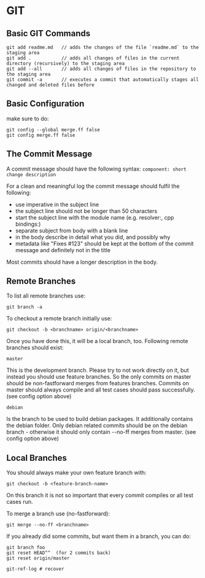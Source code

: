 # GIT

## Basic GIT Commands

    git add readme.md   // adds the changes of the file `readme.md` to the staging area
    git add .           // adds all changes of files in the current directory (recursively) to the staging area
    git add --all       // adds all changes of files in the repository to the staging area
    git commit -a       // executes a commit that automatically stages all changed and deleted files before

## Basic Configuration

make sure to do:

    git config --global merge.ff false
    git config merge.ff false

## The Commit Message

A commit message should have the following syntax:
`component: short change description`

For a clean and meaningful log the commit
message should fulfil the following:

- use imperative in the subject line
- the subject line should not be longer than 50 characters
- start the subject line with the module name (e.g. resolver:, cpp bindings:)
- separate subject from body with a blank line
- in the body describe in detail what you did, and possibly why
- metadata like "Fixes #123" should be kept at the bottom of the commit message and definitely not in the title

Most commits should have a longer description in the body.

## Remote Branches

To list all remote branches use:

    git branch -a

To checkout a remote branch initially use:

    git checkout -b <branchname> origin/<branchname>

Once you have done this, it will be a local branch, too.
Following remote branches should exist:

    master

This is the development branch. Please try
to not work directly on it, but instead
you should use feature branches. So the
only commits on master should be non-fastforward
merges from features branches. Commits on
master should always compile and all test
cases should pass successfully.
(see config option above)

    debian

Is the branch to be used to build debian
packages. It additionally contains the
debian folder. Only debian related commits
should be on the debian branch - otherwise
it should only contain --no-ff merges from
master. (see config option above)

## Local Branches

You should always make your own feature branch with:

    git checkout -b <feature-branch-name>

On this branch it is not so important that every
commit compiles or all test cases run.

To merge a branch use (no-fastforward):

    git merge --no-ff <branchname>

If you already did some commits, but want them in a branch,
you can do:

    git branch foo
    git reset HEAD^^  (for 2 commits back)
    git reset origin/master

    git-ref-log # recover
